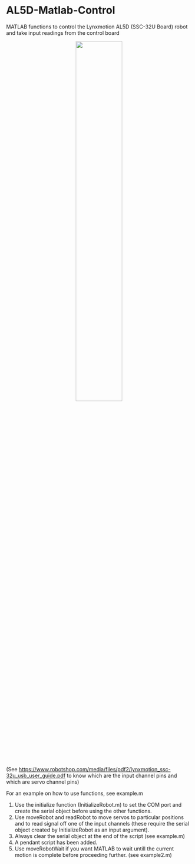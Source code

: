 # AL5D-Matlab-Control
MATLAB functions to control the Lynxmotion AL5D (SSC-32U Board) robot and take input readings from the control board


<p align="center">
<img src="https://www.robotshop.com/media/catalog/product/cache/image/1350x/9df78eab33525d08d6e5fb8d27136e95/l/y/lynxmotion-al5d-pltw-robotic-arm-kit-w-flowarm-pltw-app.jpg" width=50% align="center">
</p>

(See https://www.robotshop.com/media/files/pdf2/lynxmotion_ssc-32u_usb_user_guide.pdf to know which are the input channel pins and which are servo channel pins)

For an example on how to use functions, see example.m

1. Use the initialize function (InitializeRobot.m) to set the COM port and create the serial object before using the other functions.
2. Use moveRobot and readRobot to move servos to particular positions and to read signal off one of the input channels (these require the serial object created by InitializeRobot as an input argument).
3. Always clear the serial object at the end of the script (see example.m)
4. A pendant script has been added.
5. Use moveRobotWait if you want MATLAB to wait untill the current motion is complete before proceeding further. (see example2.m)

